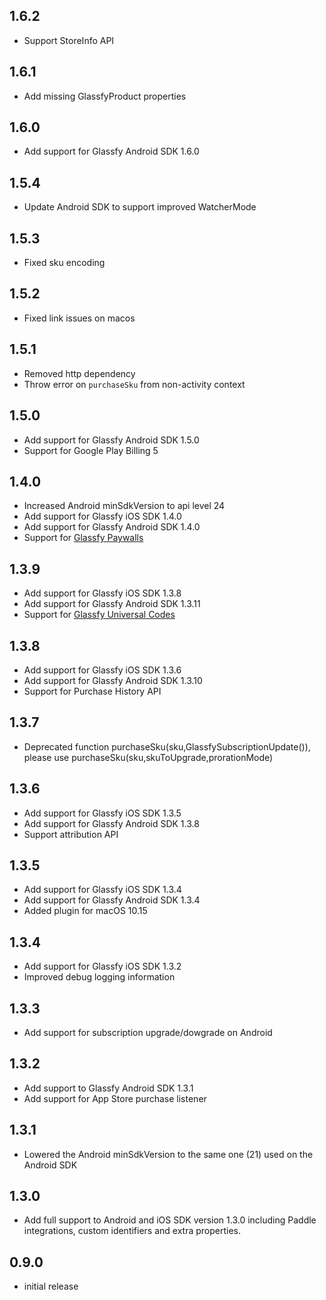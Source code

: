 ## 1.6.2

- Support StoreInfo API

## 1.6.1

- Add missing GlassfyProduct properties

## 1.6.0

- Add support for Glassfy Android SDK 1.6.0

## 1.5.4

- Update Android SDK to support improved WatcherMode

## 1.5.3

- Fixed sku encoding

## 1.5.2

- Fixed link issues on macos

## 1.5.1

- Removed http dependency
- Throw error on `purchaseSku` from non-activity context

## 1.5.0

- Add support for Glassfy Android SDK 1.5.0
- Support for Google Play Billing 5

## 1.4.0

- Increased Android minSdkVersion to api level 24
- Add support for Glassfy iOS SDK 1.4.0
- Add support for Glassfy Android SDK 1.4.0
- Support for [Glassfy Paywalls](https://docs.glassfy.io/docs/paywall-quick-start)

## 1.3.9

- Add support for Glassfy iOS SDK 1.3.8
- Add support for Glassfy Android SDK 1.3.11
- Support for [Glassfy Universal Codes](https://docs.glassfy.io/docs/universal-codes)

## 1.3.8

- Add support for Glassfy iOS SDK 1.3.6
- Add support for Glassfy Android SDK 1.3.10
- Support for Purchase History API

## 1.3.7

- Deprecated function purchaseSku(sku,GlassfySubscriptionUpdate()), please use purchaseSku(sku,skuToUpgrade,prorationMode)

## 1.3.6

- Add support for Glassfy iOS SDK 1.3.5
- Add support for Glassfy Android SDK 1.3.8
- Support attribution API

## 1.3.5

- Add support for Glassfy iOS SDK 1.3.4
- Add support for Glassfy Android SDK 1.3.4
- Added plugin for macOS 10.15

## 1.3.4

- Add support for Glassfy iOS SDK 1.3.2
- Improved debug logging information

## 1.3.3

- Add support for subscription upgrade/dowgrade on Android

## 1.3.2

- Add support to Glassfy Android SDK 1.3.1
- Add support for App Store purchase listener

## 1.3.1

- Lowered the Android minSdkVersion to the same one (21) used on the Android SDK

## 1.3.0

- Add full support to Android and iOS SDK version 1.3.0 including Paddle integrations, custom identifiers and extra properties.

## 0.9.0

- initial release
